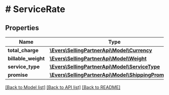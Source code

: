 # # ServiceRate

## Properties

Name | Type | Description | Notes
------------ | ------------- | ------------- | -------------
**total_charge** | [**\Evers\SellingPartnerApi\Model\Currency**](Currency.md) |  |
**billable_weight** | [**\Evers\SellingPartnerApi\Model\Weight**](Weight.md) |  |
**service_type** | [**\Evers\SellingPartnerApi\Model\ServiceType**](ServiceType.md) |  |
**promise** | [**\Evers\SellingPartnerApi\Model\ShippingPromiseSet**](ShippingPromiseSet.md) |  |

[[Back to Model list]](../../README.md#models) [[Back to API list]](../../README.md#endpoints) [[Back to README]](../../README.md)
